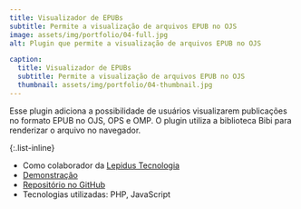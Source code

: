 ```yaml
---
title: Visualizador de EPUBs
subtitle: Permite a visualização de arquivos EPUB no OJS
image: assets/img/portfolio/04-full.jpg
alt: Plugin que permite a visualização de arquivos EPUB no OJS

caption:
  title: Visualizador de EPUBs
  subtitle: Permite a visualização de arquivos EPUB no OJS
  thumbnail: assets/img/portfolio/04-thumbnail.jpg
---
```

Esse plugin adiciona a possibilidade de usuários visualizarem publicações no formato EPUB no OJS, OPS e OMP. O plugin utiliza a biblioteca Bibi para renderizar o arquivo no navegador.

{:.list-inline}
- Como colaborador da [Lepidus Tecnologia](https://lepidus.com.br/)
- [Demonstração](https://sentimentodadialetica.org/dialetica/catalog/view/162/217/386)
- [Repositório no GitHub](https://github.com/lepidus/epubViewer)
- Tecnologias utilizadas: PHP, JavaScript

